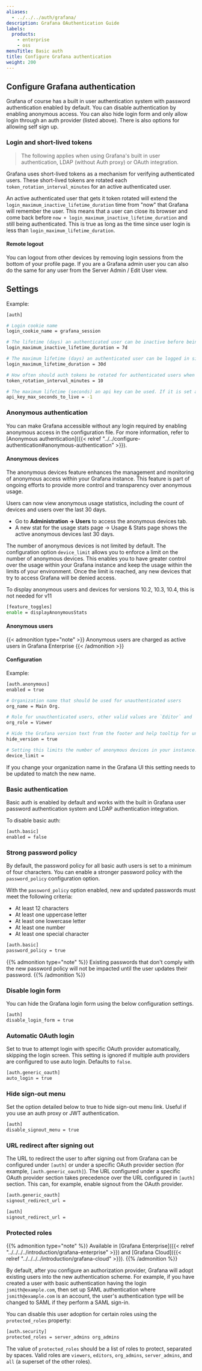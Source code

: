 ```yaml
---
aliases:
  - ../../../auth/grafana/
description: Grafana OAuthentication Guide
labels:
  products:
    - enterprise
    - oss
menuTitle: Basic auth
title: Configure Grafana authentication
weight: 200
---
```


## Configure Grafana authentication

Grafana of course has a built in user authentication system with password authentication enabled by default. You can
disable authentication by enabling anonymous access. You can also hide login form and only allow login through an auth
provider (listed above). There is also options for allowing self sign up.

### Login and short-lived tokens

> The following applies when using Grafana's built in user authentication, LDAP (without Auth proxy) or OAuth integration.

Grafana uses short-lived tokens as a mechanism for verifying authenticated users.
These short-lived tokens are rotated each `token_rotation_interval_minutes` for an active authenticated user.

An active authenticated user that gets it token rotated will extend the `login_maximum_inactive_lifetime_duration` time from "now" that Grafana will remember the user.
This means that a user can close its browser and come back before `now + login_maximum_inactive_lifetime_duration` and still being authenticated.
This is true as long as the time since user login is less than `login_maximum_lifetime_duration`.

#### Remote logout

You can logout from other devices by removing login sessions from the bottom of your profile page. If you are
a Grafana admin user you can also do the same for any user from the Server Admin / Edit User view.

## Settings

Example:

```bash
[auth]

# Login cookie name
login_cookie_name = grafana_session

# The lifetime (days) an authenticated user can be inactive before being required to login at next visit. Default is 7 days.
login_maximum_inactive_lifetime_duration = 7d

# The maximum lifetime (days) an authenticated user can be logged in since login time before being required to login. Default is 30 days.
login_maximum_lifetime_duration = 30d

# How often should auth tokens be rotated for authenticated users when being active. The default is each 10 minutes.
token_rotation_interval_minutes = 10

# The maximum lifetime (seconds) an api key can be used. If it is set all the api keys should have limited lifetime that is lower than this value.
api_key_max_seconds_to_live = -1
```

### Anonymous authentication

You can make Grafana accessible without any login required by enabling anonymous access in the configuration file. For more information, refer to [Anonymous authentication]({{< relref "../../configure-authentication#anonymous-authentication" >}}).

#### Anonymous devices

The anonymous devices feature enhances the management and monitoring of anonymous access within your Grafana instance. This feature is part of ongoing efforts to provide more control and transparency over anonymous usage.

Users can now view anonymous usage statistics, including the count of devices and users over the last 30 days.

- Go to **Administration -> Users** to access the anonymous devices tab.
- A new stat for the usage stats page -> Usage & Stats page shows the active anonymous devices last 30 days.

The number of anonymous devices is not limited by default. The configuration option `device_limit` allows you to enforce a limit on the number of anonymous devices. This enables you to have greater control over the usage within your Grafana instance and keep the usage within the limits of your environment. Once the limit is reached, any new devices that try to access Grafana will be denied access.

To display anonymous users and devices for versions 10.2, 10.3, 10.4, this is not needed for v11
```bash
[feature_toggles]
enable = displayAnonymousStats
```

#### Anonymous users

{{< admonition type="note" >}}
Anonymous users are charged as active users in Grafana Enterprise
{{< /admonition >}}



#### Configuration

Example:

```bash
[auth.anonymous]
enabled = true

# Organization name that should be used for unauthenticated users
org_name = Main Org.

# Role for unauthenticated users, other valid values are `Editor` and `Admin`
org_role = Viewer

# Hide the Grafana version text from the footer and help tooltip for unauthenticated users (default: false)
hide_version = true

# Setting this limits the number of anonymous devices in your instance. Any new anonymous devices added after the limit has been reached will be denied access.
device_limit =
```

If you change your organization name in the Grafana UI this setting needs to be updated to match the new name.

### Basic authentication

Basic auth is enabled by default and works with the built in Grafana user password authentication system and LDAP
authentication integration.

To disable basic auth:

```bash
[auth.basic]
enabled = false
```

### Strong password policy

By default, the password policy for all basic auth users is set to a minimum of four characters. You can enable a stronger password policy with the `password_policy` configuration option.

With the `password_policy` option enabled, new and updated passwords must meet the following criteria:

- At least 12 characters
- At least one uppercase letter
- At least one lowercase letter
- At least one number
- At least one special character

```bash
[auth.basic]
password_policy = true
```

{{% admonition type="note" %}}
Existing passwords that don't comply with the new password policy will not be impacted until the user updates their password.
{{% /admonition %}}

### Disable login form

You can hide the Grafana login form using the below configuration settings.

```bash
[auth]
disable_login_form = true
```

### Automatic OAuth login

Set to true to attempt login with specific OAuth provider automatically, skipping the login screen.
This setting is ignored if multiple auth providers are configured to use auto login.
Defaults to `false`.

```bash
[auth.generic_oauth]
auto_login = true
```

### Hide sign-out menu

Set the option detailed below to true to hide sign-out menu link. Useful if you use an auth proxy or JWT authentication.

```bash
[auth]
disable_signout_menu = true
```

### URL redirect after signing out

The URL to redirect the user to after signing out from Grafana can be configured under `[auth]` or under a specific OAuth provider section (for example, `[auth.generic_oauth]`). The URL configured under a specific OAuth provider section takes precedence over the URL configured in `[auth]` section. This can, for example, enable signout from the OAuth provider.

```bash
[auth.generic_oauth]
signout_redirect_url =

[auth]
signout_redirect_url =
```

### Protected roles

{{% admonition type="note" %}}
Available in [Grafana Enterprise]({{< relref "../../../../introduction/grafana-enterprise" >}}) and [Grafana Cloud]({{< relref "../../../../introduction/grafana-cloud" >}}).
{{% /admonition %}}

By default, after you configure an authorization provider, Grafana will adopt existing users into the new authentication scheme. For example, if you have created a user with basic authentication having the login `jsmith@example.com`, then set up SAML authentication where `jsmith@example.com` is an account, the user's authentication type will be changed to SAML if they perform a SAML sign-in.

You can disable this user adoption for certain roles using the `protected_roles` property:

```bash
[auth.security]
protected_roles = server_admins org_admins
```

The value of `protected_roles` should be a list of roles to protect, separated by spaces. Valid roles are `viewers`, `editors`, `org_admins`, `server_admins`, and `all` (a superset of the other roles).
